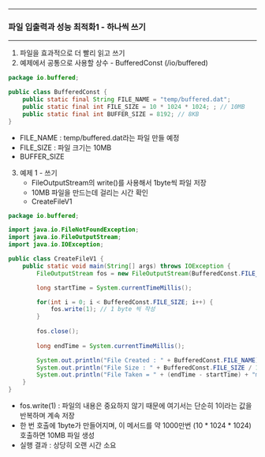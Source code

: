 -----
### 파일 입출력과 성능 최적화1 - 하나씩 쓰기
-----
1. 파일을 효과적으로 더 빨리 읽고 쓰기
2. 예제에서 공통으로 사용할 상수 - BufferedConst (/io/buffered)
```java
package io.buffered;

public class BufferedConst {
    public static final String FILE_NAME = "temp/buffered.dat";
    public static final int FILE_SIZE = 10 * 1024 * 1024; ; // 10MB
    public static final int BUFFER_SIZE = 8192; // 8KB
}
```
  - FILE_NAME : temp/buffered.dat라는 파일 만들 예정
  - FILE_SIZE : 파일 크기는 10MB
  - BUFFER_SIZE

3. 예제 1 - 쓰기
   - FileOutputStream의 write()를 사용해서 1byte씩 파일 저장
   - 10MB 파일을 만드는데 걸리는 시간 확인
   - CreateFileV1
```java
package io.buffered;

import java.io.FileNotFoundException;
import java.io.FileOutputStream;
import java.io.IOException;

public class CreateFileV1 {
    public static void main(String[] args) throws IOException {
        FileOutputStream fos = new FileOutputStream(BufferedConst.FILE_NAME);

        long startTime = System.currentTimeMillis();

        for(int i = 0; i < BufferedConst.FILE_SIZE; i++) {
            fos.write(1); // 1 byte 씩 작성
        }
        
        fos.close();
        
        long endTime = System.currentTimeMillis();

        System.out.println("File Created : " + BufferedConst.FILE_NAME);
        System.out.println("File Size : " + BufferedConst.FILE_SIZE / 1024 / 1024 + "MB");
        System.out.println("File Taken = " + (endTime - startTime) + "ms");
    }
}
```
   - fos.write(1) : 파일의 내용은 중요하지 않기 때문에 여기서는 단순히 1이라는 값을 반복하며 계속 저장
   - 한 번 호출에 1byte가 만들어지며, 이 메서드를 약 1000만번 (10 * 1024 * 1024) 호출하면 10MB 파일 생성
   - 실행 결과 : 상당히 오랜 시간 소요
```

```
